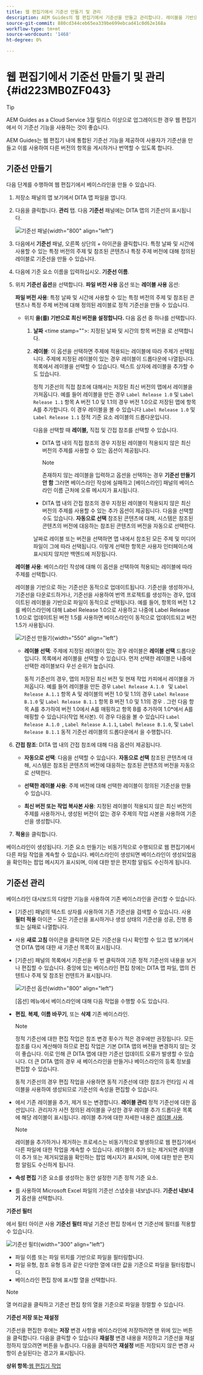 ```yaml
---
title: 웹 편집기에서 기준선 만들기 및 관리
description: AEM Guides의 웹 편집기에서 기준선을 만들고 관리합니다. 레이블을 기반으로 기준선을 만들고 기준선에 필터를 적용하는 방법을 알아봅니다.
source-git-commit: 880cd344ceb65ea339be699ebcad41c0d62e168a
workflow-type: tm+mt
source-wordcount: '1468'
ht-degree: 0%

---
```


# 웹 편집기에서 기준선 만들기 및 관리 {#id223MB0ZF043}

>[!TIP]
>
> AEM Guides as a Cloud Service 3월 릴리스 이상으로 업그레이드한 경우 웹 편집기에서 이 기준선 기능을 사용하는 것이 좋습니다.

AEM Guides는 웹 편집기 내에 통합된 기준선 기능을 제공하여 사용자가 기준선을 만들고 이를 사용하여 다른 버전의 항목을 게시하거나 번역할 수 있도록 합니다.

## 기준선 만들기

다음 단계를 수행하여 웹 편집기에서 베이스라인을 만들 수 있습니다.

1. 저장소 패널의 맵 보기에서 DITA 맵 파일을 엽니다.
1. 다음을 클릭합니다. **관리** 탭. 다음 **기준선** 패널에는 DITA 맵의 기준선이 표시됩니다.

   ![기준선 패널](images/baseline-manage.png){width="800" align="left"}

1. 다음에서 **기준선** 패널, 오른쪽 상단의 + 아이콘을 클릭합니다. 특정 날짜 및 시간에 사용할 수 있는 특정 버전의 주제 및 참조된 콘텐츠나 특정 주제 버전에 대해 정의된 레이블로 기준선을 만들 수 있습니다.
1. 다음에 기준 요소 이름을 입력하십시오. **기준선 이름**.
1. 위치 **기준선 옵션**&#x200B;을 선택합니다. **파일 버전 사용** 옵션 또는 **레이블 사용** 옵션:

   **파일 버전 사용**: 특정 날짜 및 시간에 사용할 수 있는 특정 버전의 주제 및 참조된 콘텐츠나 특정 주제 버전에 대해 정의된 레이블로 정적 기준선을 만들 수 있습니다.

   - 위치 **을(를) 기반으로 최신 버전을 설정합니다.** 다음 옵션 중 하나를 선택합니다.


      1. **날짜** &lt;time stamp=&quot;&quot;>: 지정된 날짜 및 시간의 항목 버전을 로 선택합니다.
      1. **레이블**: 이 옵션을 선택하면 주제에 적용되는 레이블에 따라 주제가 선택됩니다. 주제에 지정된 레이블이 있는 경우 레이블이 드롭다운에 나열됩니다. 목록에서 레이블을 선택할 수 있습니다. 텍스트 상자에 레이블을 추가할 수도 있습니다.

         정적 기준선의 직접 참조에 대해서는 저장된 최신 버전의 맵에서 레이블을 가져옵니다. 예를 들어 레이블을 만든 경우 `Label Release 1.0` 및 `Label Release 1.1` 항목 A 버전 1.0 및 1.1의 경우 버전 1.0으로 저장된 맵에 항목 A를 추가합니다. 이 경우 레이블을 볼 수 있습니다 `Label Release 1.0` 및 `Label Release 1.1` 정적 기준 요소 레이블의 드롭다운입니다.


         다음을 선택할 때 **레이블,** 직접 및 간접 참조를 선택할 수 있습니다.
         - DITA 맵 내의 직접 참조의 경우 지정된 레이블이 적용되지 않은 최신 버전의 주제를 사용할 수 있는 옵션이 제공됩니다.

           >[!NOTE]
           >
           > 존재하지 않는 레이블을 입력하고 옵션을 선택하는 경우 **기준선 만들기 안 함** 그러면 베이스라인 작성에 실패하고 [베이스라인] 패널의 베이스라인 이름 근처에 오류 메시지가 표시됩니다.

         - DITA 맵 내의 간접 참조의 경우 지정된 레이블이 적용되지 않은 최신 버전의 주제를 사용할 수 있는 추가 옵션이 제공됩니다. 다음을 선택할 수도 있습니다. **자동으로 선택** 참조된 콘텐츠에 대해, 시스템은 참조된 콘텐츠의 버전에 대응하는 참조된 콘텐츠의 버전을 자동으로 선택한다.

         날짜로 레이블 또는 버전을 선택하면 맵 내에서 참조된 모든 주제 및 미디어 파일이 그에 따라 선택됩니다. 이렇게 선택한 항목은 사용자 인터페이스에 표시되지 않지만 백엔드에 저장됩니다.

   **레이블 사용**: 베이스라인 작성에 대해 이 옵션을 선택하여 적용되는 레이블에 따라 주제를 선택합니다.

   레이블을 기반으로 하는 기준선은 동적으로 업데이트됩니다. 기준선을 생성하거나, 기준선을 다운로드하거나, 기준선을 사용하여 번역 프로젝트를 생성하는 경우, 업데이트된 레이블을 기반으로 파일이 동적으로 선택됩니다. 예를 들어, 항목의 버전 1.2를 베이스라인에 대해 Label Release 1.0으로 사용하고 나중에 Label Release 1.0으로 업데이트된 버전 1.5를 사용하면 베이스라인이 동적으로 업데이트되고 버전 1.5가 사용됩니다.

   ![기준선 만들기](images/dynamic-baseline.png){width="550" align="left"}

   - **레이블 선택**: 주제에 지정된 레이블이 있는 경우 레이블은 **레이블 선택** 드롭다운입니다. 목록에서 레이블을 선택할 수 있습니다. 먼저 선택한 레이블은 나중에 선택한 레이블보다 우선 순위가 높습니다.

     동적 기준선의 경우, 맵의 저장된 최신 버전 및 현재 작업 카피에서 레이블을 가져옵니다. 예를 들어 레이블을 만든 경우   `Label Release A.1.0 ` 및 `Label Release A.1.1` 항목 A 및 레이블의 버전 1.0 및 1.1의 경우 `Label Release B.1.0` 및 `Label Release B.1.1` 항목 B 버전 1.0 및 1.1의 경우 . 그런 다음 항목 A를 추가하여 버전 1.0에서 A를 매핑하고 항목 B를 추가하여 1.0*에서 A를 매핑할 수 있습니다(작업 복사본). 이 경우 다음을 볼 수 있습니다  `Label Release A.1.0 `, `Label Release A.1.1`, `Label Release B.1.0`, 및 `Label Release B.1.1` 동적 기준선 레이블의 드롭다운에서 을 수행합니다.

1. **간접 참조**: DITA 맵 내의 간접 참조에 대해 다음 옵션이 제공됩니다.

   - **자동으로 선택**: 다음을 선택할 수 있습니다. **자동으로 선택** 참조된 콘텐츠에 대해, 시스템은 참조된 콘텐츠의 버전에 대응하는 참조된 콘텐츠의 버전을 자동으로 선택한다.

   - **선택한 레이블 사용**: 주제 버전에 대해 선택한 레이블이 정의된 기준선을 만들 수 있습니다.
   - **최신 버전 또는 작업 복사본 사용**: 지정된 레이블이 적용되지 않은 최신 버전의 주제를 사용하거나, 생성된 버전이 없는 경우 주제의 작업 사본을 사용하여 기준선을 생성합니다.
1. **적용**&#x200B;을 클릭합니다.

베이스라인이 생성됩니다. 기준 요소 만들기는 비동기적으로 수행되므로 웹 편집기에서 다른 파일 작업을 계속할 수 있습니다. 베이스라인이 생성되면 베이스라인이 생성되었음을 확인하는 팝업 메시지가 표시되며, 이에 대한 받은 편지함 알림도 수신하게 됩니다.

## 기준선 관리

베이스라인 대시보드의 다양한 기능을 사용하여 기존 베이스라인을 관리할 수 있습니다.

- [기준선] 패널의 텍스트 상자를 사용하여 기존 기준선을 검색할 수 있습니다. 사용 **필터 적용** 아이콘 - 모든 기준선을 표시하거나 생성 상태의 기준선을 성공, 진행 중 또는 실패로 나열합니다.
- 사용 **새로 고침** 아이콘을 클릭하면 모든 기준선을 다시 확인할 수 있고 맵 보기에서 연 DITA 맵에 대한 새 기준선 목록이 표시됩니다.
- [기준선] 패널의 목록에서 기준선을 두 번 클릭하여 기존 정적 기준선의 내용을 보거나 편집할 수 있습니다. 중앙에 있는 베이스라인 편집 창에는 DITA 맵 파일, 맵의 컨텐트나 주제 및 참조된 컨텐트가 표시됩니다.


  ![기준선 옵션](images/baseline-options.png){width="800" align="left"}



  [옵션] 메뉴에서 베이스라인에 대해 다음 작업을 수행할 수도 있습니다.

- **편집**, **복제,** **이름 바꾸기**, 또는 **삭제** 기존 베이스라인.

  >[!NOTE]
  >
  >정적 기준선에 대한 편집 작업은 참조 변경 횟수가 적은 경우에만 권장됩니다. 모든 참조를 다시 계산해야 하므로 편집 작업은 기본 DITA 맵의 버전을 변경하지 않는 것이 좋습니다. 이로 인해 큰 DITA 맵에 대한 기준선 업데이트 오류가 발생할 수 있습니다. 더 큰 DITA 맵의 경우 새 베이스라인을 만들거나 베이스라인의 등록 정보를 편집할 수 있습니다.
  >
  >동적 기준선의 경우 편집 작업을 사용하면 동적 기준선에 대한 참조가 런타임 시 레이블을 사용하여 생성되므로 기준선의 속성을 편집할 수 있습니다.

- 에서 기존 레이블을 추가, 제거 또는 변경합니다. **레이블 관리** 정적 기준선에 대한 옵션입니다. 관리자가 사전 정의된 레이블을 구성한 경우 레이블 추가 드롭다운 목록에 해당 레이블이 표시됩니다. 레이블 추가에 대한 자세한 내용은 [레이블 사용](web-editor-use-label.md#).

  >[!NOTE]
  >
  > 레이블을 추가하거나 제거하는 프로세스는 비동기적으로 발생하므로 웹 편집기에서 다른 파일에 대한 작업을 계속할 수 있습니다. 레이블이 추가 또는 제거되면 레이블이 추가 또는 제거되었음을 확인하는 팝업 메시지가 표시되며, 이에 대한 받은 편지함 알림도 수신하게 됩니다.

- **속성 편집** 기준 요소를 생성하는 동안 설정한 기존 정적 기준 요소.
- 를 사용하여 Microsoft Excel 파일의 기준선 스냅숏을 내보냅니다. **기준선 내보내기** 옵션을 선택합니다.

**기준선 필터**

에서 필터 아이콘 사용 **기준선 필터** 패널 기준선 편집 창에서 연 기준선에 필터를 적용할 수 있습니다.

![기준선 필터](images/baseline-filter.png){width="300" align="left"}

- 파일 이름 또는 파일 위치를 기반으로 파일을 필터링합니다.
- 파일 유형, 참조 유형 등과 같은 다양한 열에 대한 값을 기준으로 파일을 필터링합니다.
- 베이스라인 편집 창에 표시할 열을 선택합니다.

>[!NOTE]
>
> 열 머리글을 클릭하고 기준선 편집 창의 열을 기준으로 파일을 정렬할 수 있습니다.

**기준선 저장 또는 재설정**

기준선을 편집한 후에는 **저장** 변경 사항을 베이스라인에 저장하려면 맨 위에 있는 버튼을 클릭합니다. 다음을 클릭할 수 있습니다 **재설정** 변경 내용을 저장하고 기준선을 재설정하지 않으려면 버튼을 누릅니다. 다음을 클릭하면 **재설정** 버튼 저장되지 않은 변경 사항이 손실된다는 경고가 표시됩니다.

**상위 항목:**[&#x200B;웹 편집기 작업](web-editor.md)
